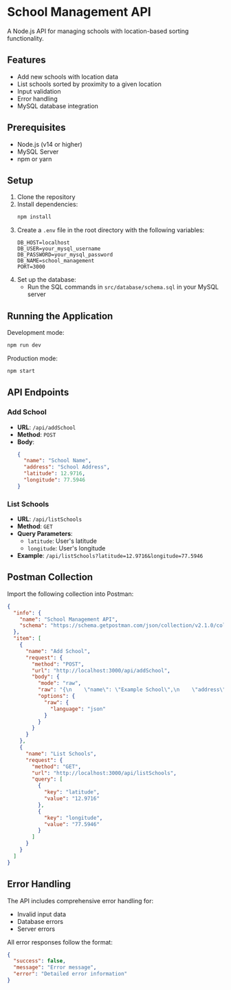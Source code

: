 # School Management API

A Node.js API for managing schools with location-based sorting functionality.

## Features

- Add new schools with location data
- List schools sorted by proximity to a given location
- Input validation
- Error handling
- MySQL database integration

## Prerequisites

- Node.js (v14 or higher)
- MySQL Server
- npm or yarn

## Setup

1. Clone the repository
2. Install dependencies:
   ```bash
   npm install
   ```
3. Create a `.env` file in the root directory with the following variables:
   ```
   DB_HOST=localhost
   DB_USER=your_mysql_username
   DB_PASSWORD=your_mysql_password
   DB_NAME=school_management
   PORT=3000
   ```
4. Set up the database:
   - Run the SQL commands in `src/database/schema.sql` in your MySQL server

## Running the Application

Development mode:
```bash
npm run dev
```

Production mode:
```bash
npm start
```

## API Endpoints

### Add School
- **URL**: `/api/addSchool`
- **Method**: `POST`
- **Body**:
  ```json
  {
    "name": "School Name",
    "address": "School Address",
    "latitude": 12.9716,
    "longitude": 77.5946
  }
  ```

### List Schools
- **URL**: `/api/listSchools`
- **Method**: `GET`
- **Query Parameters**:
  - `latitude`: User's latitude
  - `longitude`: User's longitude
- **Example**: `/api/listSchools?latitude=12.9716&longitude=77.5946`

## Postman Collection

Import the following collection into Postman:

```json
{
  "info": {
    "name": "School Management API",
    "schema": "https://schema.getpostman.com/json/collection/v2.1.0/collection.json"
  },
  "item": [
    {
      "name": "Add School",
      "request": {
        "method": "POST",
        "url": "http://localhost:3000/api/addSchool",
        "body": {
          "mode": "raw",
          "raw": "{\n    \"name\": \"Example School\",\n    \"address\": \"123 School Street\",\n    \"latitude\": 12.9716,\n    \"longitude\": 77.5946\n}",
          "options": {
            "raw": {
              "language": "json"
            }
          }
        }
      }
    },
    {
      "name": "List Schools",
      "request": {
        "method": "GET",
        "url": "http://localhost:3000/api/listSchools",
        "query": [
          {
            "key": "latitude",
            "value": "12.9716"
          },
          {
            "key": "longitude",
            "value": "77.5946"
          }
        ]
      }
    }
  ]
}
```

## Error Handling

The API includes comprehensive error handling for:
- Invalid input data
- Database errors
- Server errors

All error responses follow the format:
```json
{
  "success": false,
  "message": "Error message",
  "error": "Detailed error information"
}
``` 